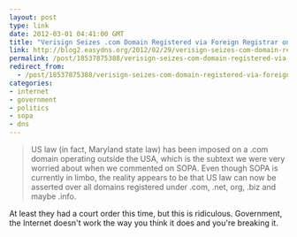 ```yaml
---
layout: post
type: link
date: 2012-03-01 04:41:00 GMT
title: "Verisign Seizes .com Domain Registered via Foreign Registrar on Behalf of US Authorities"
link: http://blog2.easydns.org/2012/02/29/verisign-seizes-com-domain-registered-via-foreign-registrar-on-behalf-of-us-authorities/
permalink: /post/18537875388/verisign-seizes-com-domain-registered-via-foreign
redirect_from: 
  - /post/18537875388/verisign-seizes-com-domain-registered-via-foreign
categories:
- internet
- government
- politics
- sopa
- dns
---
```

<blockquote>US law (in fact, Maryland state law) has been imposed on a .com domain operating outside the USA, which is the subtext we were very worried about when we commented on SOPA. Even though SOPA is currently in limbo, the reality appears to be that US law can now be asserted over all domains registered under .com, .net, org, .biz and maybe .info.</blockquote>
<p>At least they had a court order this time, but this is ridiculous. Government, the Internet doesn't work the way you think it does and you're breaking it.</p>